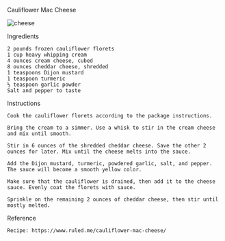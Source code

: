 Cauliflower Mac Cheese

![cheese](https://img.shields.io/badge/cheese-maroon.svg)

Ingredients

    2 pounds frozen cauliflower florets
    1 cup heavy whipping cream
    4 ounces cream cheese, cubed
    8 ounces cheddar cheese, shredded
    1 teaspoons Dijon mustard
    1 teaspoon turmeric
    ½ teaspoon garlic powder
    Salt and pepper to taste
    
Instructions

    Cook the cauliflower florets according to the package instructions.
    
    Bring the cream to a simmer. Use a whisk to stir in the cream cheese and mix until smooth.
    
    Stir in 6 ounces of the shredded cheddar cheese. Save the other 2 ounces for later. Mix until the cheese melts into the sauce.
    
    Add the Dijon mustard, turmeric, powdered garlic, salt, and pepper. The sauce will become a smooth yellow color.
    
    Make sure that the cauliflower is drained, then add it to the cheese sauce. Evenly coat the florets with sauce.
    
    Sprinkle on the remaining 2 ounces of cheddar cheese, then stir until mostly melted.
    
Reference

    Recipe: https://www.ruled.me/cauliflower-mac-cheese/